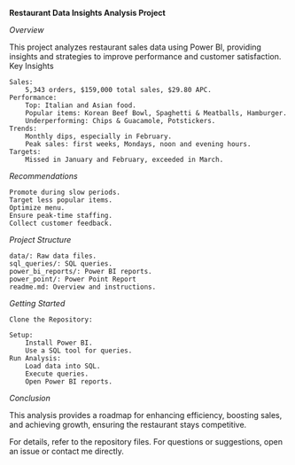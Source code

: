 **Restaurant Data Insights Analysis Project**

*Overview*

This project analyzes restaurant sales data using Power BI, providing insights and strategies to improve performance and customer satisfaction.
Key Insights

    Sales:
        5,343 orders, $159,000 total sales, $29.80 APC.
    Performance:
        Top: Italian and Asian food.
        Popular items: Korean Beef Bowl, Spaghetti & Meatballs, Hamburger.
        Underperforming: Chips & Guacamole, Potstickers.
    Trends:
        Monthly dips, especially in February.
        Peak sales: first weeks, Mondays, noon and evening hours.
    Targets:
        Missed in January and February, exceeded in March.

*Recommendations*

    Promote during slow periods.
    Target less popular items.
    Optimize menu.
    Ensure peak-time staffing.
    Collect customer feedback.

*Project Structure*

    data/: Raw data files.
    sql_queries/: SQL queries.
    power_bi_reports/: Power BI reports.
    power_point/: Power Point Report
    readme.md: Overview and instructions.

*Getting Started*

    Clone the Repository:

    Setup:
        Install Power BI.
        Use a SQL tool for queries.
    Run Analysis:
        Load data into SQL.
        Execute queries.
        Open Power BI reports.

*Conclusion*

This analysis provides a roadmap for enhancing efficiency, boosting sales, and achieving growth, ensuring the restaurant stays competitive.

For details, refer to the repository files. For questions or suggestions, open an issue or contact me directly.
